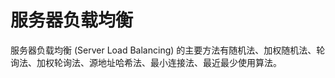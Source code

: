 <!--
 * @Author : Hu Jingbo
 * @Date   : 2021-11-21
-->

# 服务器负载均衡

服务器负载均衡 (Server Load Balancing) 的主要方法有随机法、加权随机法、轮询法、加权轮询法、源地址哈希法、最小连接法、最近最少使用算法。